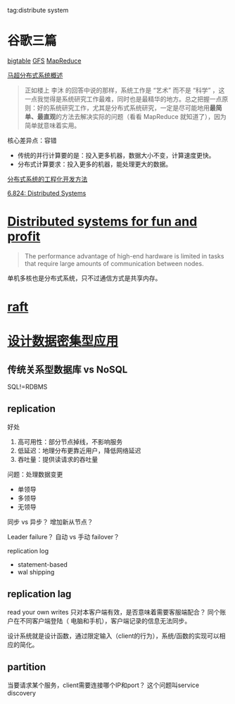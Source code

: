 tag:distribute system

# 谷歌三篇
[bigtable](https://static.googleusercontent.com/media/research.google.com/en//archive/bigtable-osdi06.pdf)
[GFS](https://static.googleusercontent.com/media/research.google.com/en//archive/gfs-sosp2003.pdf)
[MapReduce](https://static.googleusercontent.com/media/research.google.com/en//archive/mapreduce-osdi04.pdf)


[马超分布式系统概述](https://www.zhihu.com/question/23645117/answer/124708083)
> 正如楼上 李沐 的回答中说的那样，系统工作是 “艺术” 而不是 “科学” ，这一点我觉得是系统研究工作最难，同时也是最精华的地方。总之把握一点原则：好的系统研究工作，尤其是分布式系统研究，一定是尽可能地用**最简单、最直观**的方法去解决实际的问题（看看 MapReduce 就知道了），因为简单就意味着实用。

核心差异点：容错
- 传统的并行计算要的是：投入更多机器，数据大小不变，计算速度更快。
- 分布式计算要求：投入更多的机器，能处理更大的数据。

[分布式系统的工程化开发方法](http://blog.csdn.net/solstice/article/details/5950190)

[6.824: Distributed Systems](https://pdos.csail.mit.edu/6.824/)


# [ Distributed systems for fun and profit](http://book.mixu.net/distsys/index.html)
> The performance advantage of high-end hardware is limited in tasks that require large amounts of communication between nodes.

单机多核也是分布式系统，只不过通信方式是共享内存。

# [raft](https://raft.github.io/)


# [设计数据密集型应用](https://book.douban.com/subject/27154352/)

## 传统关系型数据库 vs NoSQL
SQL!=RDBMS

## replication
好处
1. 高可用性：部分节点掉线，不影响服务
2. 低延迟：地理分布更靠近用户，降低网络延迟
3. 吞吐量：提供读请求的吞吐量

问题：处理数据变更
- 单领导
- 多领导
- 无领导

同步 vs 异步？
增加新从节点？

Leader failure？
自动 vs 手动 failover？


replication log
- statement-based
- wal shipping


## replication lag
read your own writes
只对本客户端有效，是否意味着需要客服端配合？
同个账户在不同客户端登陆（  电脑和手机），客户端记录的信息无法同步。

设计系统就是设计函数，通过限定输入（client的行为），系统/函数的实现可以相应的简化。

## partition
当要请求某个服务，client需要连接哪个IP和port？
这个问题叫service discovery